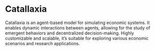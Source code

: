 # Catallaxia
Catallaxia is an agent-based model for simulating economic systems. It enables dynamic interactions between agents, allowing for the study of emergent behaviors and decentralized decision-making. Highly customizable and scalable, it’s suitable for exploring various economic scenarios and research applications.
